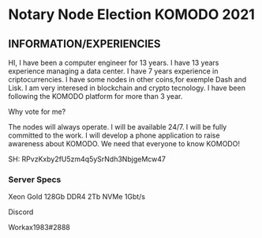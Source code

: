 # Notary Node Election KOMODO 2021

## INFORMATION/EXPERIENCIES

HI, I have been a computer engineer for 13 years. I have 13 years experience managing a data center. I have 7 years experience in criptocurrencies. I have some nodes in other coins,for exemple Dash and Lisk. I am very interesed in blockchain and crypto tecnology.  I have been following the KOMODO platform for more than 3 year.  

Why vote for me? 

The nodes will always operate.  I will be available 24/7.  I will be fully committed to the work.  I will develop a phone application to raise awareness about KOMODO. We need that everyone to know KOMODO! 

SH: RPvzKxby2fU5zm4q5ySrNdh3NbjgeMcw47 

### Server Specs
 Xeon Gold 128Gb DDR4 2Tb NVMe 1Gbt/s
 
 Discord
 
 Workax1983#2888
